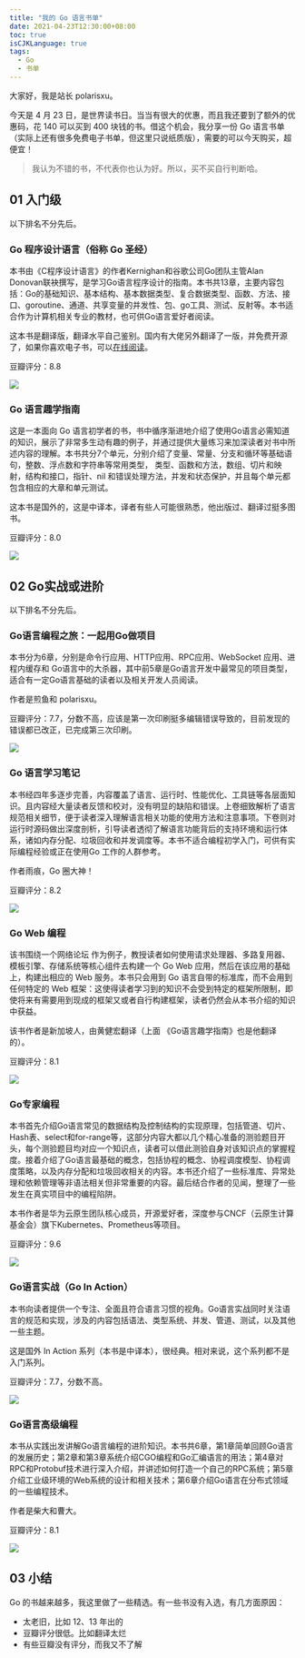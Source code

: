 ```yaml
---
title: "我的 Go 语言书单"
date: 2021-04-23T12:30:00+08:00
toc: true
isCJKLanguage: true
tags: 
  - Go
  - 书单
---
```


大家好，我是站长 polarisxu。

今天是 4 月 23 日，是世界读书日。当当有很大的优惠，而且我还要到了额外的优惠码，花 140 可以买到 400 块钱的书。借这个机会，我分享一份 Go 语言书单（实际上还有很多免费电子书单，但这里只说纸质版），需要的可以今天购买，超便宜！

> 我认为不错的书，不代表你也认为好。所以，买不买自行判断哈。

## 01 入门级

以下排名不分先后。

### Go 程序设计语言（俗称 Go 圣经）

本书由《C程序设计语言》的作者Kernighan和谷歌公司Go团队主管Alan Donovan联袂撰写，是学习Go语言程序设计的指南。本书共13章，主要内容包括：Go的基础知识、基本结构、基本数据类型、复合数据类型、函数、方法、接口、goroutine、通道、共享变量的并发性、包、go工具、测试、反射等。本书适合作为计算机相关专业的教材，也可供Go语言爱好者阅读。

这本书是翻译版，翻译水平自己鉴别。国内有大佬另外翻译了一版，并免费开源了，如果你喜欢电子书，可以[在线阅读](https://books.studygolang.com/gopl-zh/)。

豆瓣评分：8.8

![](imgs/21go-book-list-01.png)

### Go 语言趣学指南

这是一本面向 Go 语言初学者的书，书中循序渐进地介绍了使用Go语言必需知道的知识，展示了非常多生动有趣的例子，并通过提供大量练习来加深读者对书中所述内容的理解。本书共分7个单元，分别介绍了变量、常量、分支和循环等基础语句，整数、浮点数和字符串等常用类型， 类型、函数和方法，数组、切片和映射，结构和接口，指针、nil 和错误处理方法，并发和状态保护，并且每个单元都包含相应的大章和单元测试。

这本书是国外的，这是中译本，译者有些人可能很熟悉，他出版过、翻译过挺多图书。

豆瓣评分：8.0

![](imgs/21go-book-list-02.png)

## 02 Go实战或进阶

以下排名不分先后。

### Go语言编程之旅：一起用Go做项目

本书分为6章，分别是命令行应用、HTTP应用、RPC应用、WebSocket 应用、进程内缓存和 Go语言中的大杀器，其中前5章是Go语言开发中最常见的项目类型，适合有一定Go语言基础的读者以及相关开发人员阅读。

作者是煎鱼和 polarisxu。

豆瓣评分：7.7，分数不高，应该是第一次印刷挺多编辑错误导致的，目前发现的错误都已改正，已完成第三次印刷。

![](imgs/21go-book-list-03.png)

### Go 语言学习笔记

本书经四年多逐步完善，内容覆盖了语言、运行时、性能优化、工具链等各层面知识。且内容经大量读者反馈和校对，没有明显的缺陷和错误。上卷细致解析了语言规范相关细节，便于读者深入理解语言相关功能的使用方法和注意事项。下卷则对运行时源码做出深度剖析，引导读者透彻了解语言功能背后的支持环境和运行体系，诸如内存分配、垃圾回收和并发调度等。本书不适合编程初学入门，可供有实际编程经验或正在使用Go 工作的人群参考。

作者雨痕，Go 圈大神！

豆瓣评分：8.2

![](imgs/21go-book-list-04.png)

### Go Web 编程

该书围绕一个网络论坛 作为例子，教授读者如何使用请求处理器、多路复用器、模板引擎、存储系统等核心组件去构建一个 Go Web 应用，然后在该应用的基础上，构建出相应的 Web 服务。本书只会用到 Go 语言自带的标准库，而不会用到任何特定的 Web 框架：这使得读者学习到的知识不会受到特定的框架所限制，即使将来有需要用到现成的框架又或者自行构建框架，读者仍然会从本书介绍的知识中获益。

该书作者是新加坡人，由黄健宏翻译（上面 《Go语言趣学指南》也是他翻译的）。

豆瓣评分：8.1

![](imgs/21go-book-list-05.png)

### Go专家编程

本书首先介绍Go语言常见的数据结构及控制结构的实现原理，包括管道、切片、Hash表、select和for-range等，这部分内容大都以几个精心准备的测验题目开头，每个测验题目均对应一个知识点，读者可以借此测验自身对该知识点的掌握程度。接着介绍了Go语言最基础的概念，包括协程的概念、协程调度模型、协程调度策略，以及内存分配和垃圾回收相关的内容。本书还介绍了一些标准库、异常处理和依赖管理等非语法相关但非常重要的内容。最后结合作者的见闻，整理了一些发生在真实项目中的编程陷阱。

本书作者是华为云原生团队核心成员，开源爱好者，深度参与CNCF（云原生计算基金会）旗下Kubernetes、Prometheus等项目。

豆瓣评分：9.6

![](imgs/21go-book-list-06.png)

### Go语言实战（Go In Action）

本书向读者提供一个专注、全面且符合语言习惯的视角。Go语言实战同时关注语言的规范和实现，涉及的内容包括语法、类型系统、并发、管道、测试，以及其他一些主题。

这是国外 In Action 系列（本书是中译本），很经典。相对来说，这个系列都不是入门系列。

豆瓣评分：7.7，分数不高。

![](imgs/21go-book-list-07.png)

### Go语言高级编程

本书从实践出发讲解Go语言编程的进阶知识。本书共6章，第1章简单回顾Go语言的发展历史；第2章和第3章系统介绍CGO编程和Go汇编语言的用法；第4章对RPC和Protobuf技术进行深入介绍，并讲述如何打造一个自己的RPC系统；第5章介绍工业级环境的Web系统的设计和相关技术；第6章介绍Go语言在分布式领域的一些编程技术。

作者是柴大和曹大。

豆瓣评分：8.1

![](imgs/21go-book-list-08.png)

## 03 小结

Go 的书越来越多，我这里做了一些精选。有一些书没有入选，有几方面原因：

- 太老旧，比如 12、13 年出的
- 豆瓣评分很低。比如翻译太烂
- 有些豆瓣没有评分，而我又不了解


